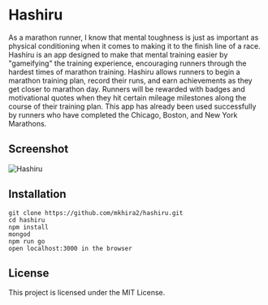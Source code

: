 # Hashiru

As a marathon runner, I know that mental toughness is just as important as physical conditioning when it comes to making it to the finish line of a race. Hashiru is an app designed to make that mental training easier by "gameifying" the training experience, encouraging runners through the hardest times of marathon training. Hashiru allows runners to begin a marathon training plan, record their runs, and earn achievements as they get closer to marathon day. Runners will be rewarded with badges and motivational quotes when they hit certain mileage milestones along the course of their training plan. This app has already been used successfully by runners who have completed the Chicago, Boston, and New York Marathons.


## Screenshot
![Hashiru](/dist/assets/images/hashiru.png)

## Installation

```
git clone https://github.com/mkhira2/hashiru.git
cd hashiru
npm install
mongod
npm run go
open localhost:3000 in the browser
```

## License

This project is licensed under the MIT License.

